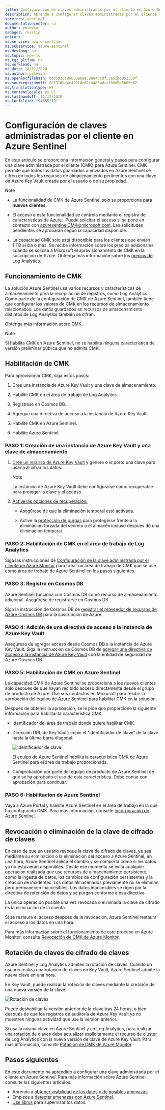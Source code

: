 ```yaml
---
title: Configuración de claves administradas por el cliente en Azure Sentinel | Microsoft Docs
description: Aprenda a configurar claves administradas por el cliente (CMK) en Azure Sentinel.
services: sentinel
documentationcenter: na
author: yelevin
manager: rkarlin
editor: ''
ms.service: azure-sentinel
ms.subservice: azure-sentinel
ms.devlang: na
ms.topic: how-to
ms.tgt_pltfrm: na
ms.workload: na
ms.date: 10/12/2020
ms.author: yelevin
ms.openlocfilehash: bd85936c86656a8ae59a04ccdf53a62bd852368f
ms.sourcegitcommit: 8e7316bd4c4991de62ea485adca30065e5b86c67
ms.translationtype: HT
ms.contentlocale: es-ES
ms.lasthandoff: 11/17/2020
ms.locfileid: "94655279"
---
```

# <a name="set-up-azure-sentinel-customer-managed-key"></a>Configuración de claves administradas por el cliente en Azure Sentinel

En este artículo se proporciona información general y pasos para configurar una clave administrada por el cliente (CMK) para Azure Sentinel. CMK permite que todos los datos guardados o enviados en Azure Sentinel se cifren en todos los recursos de almacenamiento pertinentes con una clave de Azure Key Vault creada por el usuario o de su propiedad.

> [!NOTE]
> - La funcionalidad de CMK de Azure Sentinel solo se proporciona para **nuevos clientes**.
>
> - El acceso a esta funcionalidad se controla mediante el registro de características de Azure.  Puede solicitar el acceso si se pone en contacto con azuresentinelCMK@microsoft.com. Las solicitudes pendientes se aprobarán según la capacidad disponible.
>
> - La capacidad CMK solo está disponible para los clientes que envían 1 TB al día o más. Se recibe información sobre los precios adicionales cuando se solicita a Microsoft el aprovisionamiento de CMK en la suscripción de Azure. Obtenga más información sobre los [precios de Log Analytics](../azure-monitor/platform/manage-cost-storage.md#log-analytics-dedicated-clusters).

## <a name="how-cmk-works"></a>Funcionamiento de CMK 

La solución Azure Sentinel usa varios recursos y características de almacenamiento para la recopilación de registros, como Log Analytics. Como parte de la configuración de CMK de Azure Sentinel, también tiene que configurar los valores de CMK en los recursos de almacenamiento relacionados. Los datos guardados en recursos de almacenamiento distintos de Log Analytics también se cifran.

Obtenga más información sobre [CMK](../azure-monitor/platform/customer-managed-keys.md#customer-managed-key-overview).

> [!NOTE]
> Si habilita CMK en Azure Sentinel, no se habilita ninguna característica de versión preliminar pública que no admita CMK.

## <a name="enable-cmk"></a>Habilitación de CMK 

Para aprovisionar CMK, siga estos pasos: 

1.  Cree una instancia de Azure Key Vault y una clave de almacenamiento.

2.  Habilite CMK en el área de trabajo de Log Analytics.

3.  Regístrese en Cosmos DB.

4.  Agregue una directiva de acceso a la instancia de Azure Key Vault.

5.  Habilite CMK en Azure Sentinel.

6.  Habilite Azure Sentinel.

### <a name="step-1-create-an-azure-key-vault-and-storing-key"></a>PASO 1: Creación de una instancia de Azure Key Vault y una clave de almacenamiento

1.  [Cree un recurso de Azure Key Vault](/azure-stack/user/azure-stack-key-vault-manage-portal) y genere o importe una clave para usarla al cifrar los datos.
    > [!NOTE]
    >  La instancia de Azure Key Vault debe configurarse como recuperable para proteger la clave y el acceso.

1.  [Active las opciones de recuperación:](../key-vault/general/best-practices.md#turn-on-recovery-options)

    -   Asegúrese de que la [eliminación temporal](../key-vault/general/soft-delete-overview.md) esté activada.

    -   Active la [protección de purgas](../key-vault/general/soft-delete-overview.md#purge-protection) para protegerse frente a la eliminación forzada del secreto o el almacén incluso después de una eliminación temporal.

### <a name="step-2-enable-cmk-on-your-log-analytics-workspace"></a>PASO 2: Habilitación de CMK en el área de trabajo de Log Analytics

Siga las instrucciones de [Configuración de la clave administrada por el cliente de Azure Monitor](../azure-monitor/platform/customer-managed-keys.md) para crear un área de trabajo de CMK que se use como área de trabajo de Azure Sentinel en los pasos siguientes.

### <a name="step-3-register-for-cosmos-db"></a>PASO 3: Registro en Cosmos DB

Azure Sentinel funciona con Cosmos DB como recurso de almacenamiento adicional. Asegúrese de registrarse en Cosmos DB.

Siga la instrucción de Cosmos DB de [registrar el proveedor de recursos de Azure Cosmos DB](../cosmos-db/how-to-setup-cmk.md#register-resource-provider) para la suscripción de Azure.

### <a name="step-4-add-an-access-policy-to-your-azure-key-vault-instance"></a>PASO 4: Adición de una directiva de acceso a la instancia de Azure Key Vault

Asegúrese de agregar acceso desde Cosmos DB a la instancia de Azure Key Vault. Siga la instrucción de Cosmos DB de [agregar una directiva de acceso a la instancia de Azure Key Vault](../cosmos-db/how-to-setup-cmk.md#add-an-access-policy-to-your-azure-key-vault-instance) con la entidad de seguridad de Azure Cosmos DB.

### <a name="step-5-enable-cmk-in-azure-sentinel"></a>PASO 5: Habilitación de CMK en Azure Sentinel

La capacidad CMK de Azure Sentinel se proporciona a los nuevos clientes solo después de que hayan recibido acceso directamente desde el grupo de producto de Azure. Use sus contactos en Microsoft para recibir la aprobación del equipo de Azure Sentinel para habilitar CMK en la solución.

Después de obtener la aprobación, se le pide que proporcione la siguiente información para habilitar la característica CMK.

-  Identificador del área de trabajo donde quiere habilitar CMK.

-  Dirección URL de Key Vault: copie el "identificador de clave" de la clave hasta la última barra diagonal:  
    

    ![Identificador de clave](./media/customer-managed-keys/key-identifier.png)

    El equipo de Azure Sentinel habilita la característica CMK de Azure Sentinel para el área de trabajo proporcionada.

-  Comprobación por parte del equipo de producto de Azure Sentinel de que se ha aprobado el uso de esta característica. Debe contar con aprobación para continuar.

### <a name="step-6-enable-azure-sentinel"></a>PASO 6: Habilitación de Azure Sentinel


Vaya a Azure Portal y habilite Azure Sentinel en el área de trabajo en la que ha configurado CMK. Para más información, consulte [Incorporación de Azure Sentinel](quickstart-onboard.md).

## <a name="key-encryption-key-revocation-or-deletion"></a>Revocación o eliminación de la clave de cifrado de claves


En caso de que un usuario revoque la clave de cifrado de claves, ya sea mediante su eliminación o la eliminación del acceso a Azure Sentinel, en una hora, Azure Sentinel aplica el cambio y se comporta como si los datos ya no estuvieran disponibles. Desde ese momento se evita cualquier operación realizada que use recursos de almacenamiento persistente, como la ingesta de datos, los cambios de configuración persistentes y la creación de incidentes. Los datos almacenados previamente no se eliminan, pero permanecen inaccesibles. Los datos inaccesibles se rigen por la directiva de retención de datos y se purgan conforme a esa directiva.

La única operación posible una vez revocada o eliminada la clave de cifrado es la eliminación de la cuenta.

Si se restaura el acceso después de la revocación, Azure Sentinel restaura el acceso a los datos en una hora.

Para más información sobre el funcionamiento de este proceso en Azure Monitor, consulte [Revocación de CMK de Azure Monitor](../azure-monitor/platform/customer-managed-keys.md#key-revocation).

## <a name="key-encryption-key-rotation"></a>Rotación de claves de cifrado de claves


Azure Sentinel y Log Analytics admiten la rotación de claves. Cuando un usuario realiza una rotación de claves en Key Vault, Azure Sentinel admite la nueva clave en una hora.

En Key Vault, puede realizar la rotación de claves mediante la creación de una nueva versión de la clave:

![Rotación de claves](./media/customer-managed-keys/key-rotation.png)

Puede deshabilitar la versión anterior de la clave tras 24 horas, o bien después de que los registros de auditoría de Azure Key Vault ya no muestren ninguna actividad que use la versión anterior.

Si usa la misma clave en Azure Sentinel y en Log Analytics, para realizar una rotación de claves debe actualizar explícitamente el recurso de clúster de Log Analytics con la nueva versión de clave de Azure Key Vault. Para más información, consulte [Rotación de CMK de Azure Monitor](../azure-monitor/platform/customer-managed-keys.md#key-rotation).

## <a name="next-steps"></a>Pasos siguientes
En este documento ha aprendido a configurar una clave administrada por el cliente en Azure Sentinel. Para más información sobre Azure Sentinel, consulte los siguientes artículos:
- Aprenda a [obtener visibilidad de los datos y de posibles amenazas](quickstart-get-visibility.md).
- Empiece a [detectar amenazas con Azure Sentinel](./tutorial-detect-threats-built-in.md).
- [Use libros](tutorial-monitor-your-data.md) para supervisar los datos.